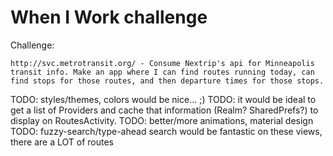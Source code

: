 # When I Work challenge

Challenge:

```
http://svc.metrotransit.org/ - Consume Nextrip's api for Minneapolis transit info. Make an app where I can find routes running today, can find stops for those routes, and then departure times for those stops.
```

TODO: styles/themes, colors would be nice... ;)
TODO: it would be ideal to get a list of Providers and cache that information (Realm? SharedPrefs?) to display on RoutesActivity.
TODO: better/more animations, material design
TODO: fuzzy-search/type-ahead search would be fantastic on these views, there are a LOT of routes

